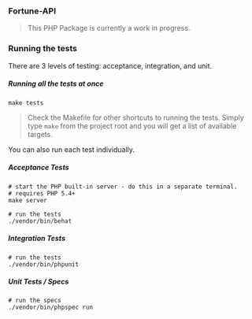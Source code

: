 ### Fortune-API
> This PHP Package is currently a work in progress.

### Running the tests
There are 3 levels of testing: acceptance, integration, and unit.

##### Running all the tests at once

    make tests

> Check the Makefile for other shortcuts to running the tests. Simply type `make` from the project root and you will get a list of available targets.

You can also run each test individually.

##### Acceptance Tests

    # start the PHP built-in server - do this in a separate terminal.
    # requires PHP 5.4+
    make server

    # run the tests
    ./vendor/bin/behat

##### Integration Tests

    # run the tests
    ./vendor/bin/phpunit

##### Unit Tests / Specs

    # run the specs
    ./vendor/bin/phpspec run
